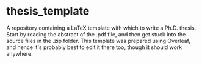 # thesis_template

A repository containing a LaTeX template with which to write a Ph.D. thesis. Start by reading the abstract of the .pdf file, and then get stuck into the source files in the .zip folder. This template was prepared using Overleaf, and hence it's probably best to edit it there too, though it should work anywhere.
